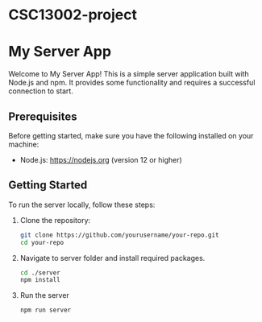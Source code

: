 # CSC13002-project

# My Server App

Welcome to My Server App! This is a simple server application built with Node.js and npm. It provides some functionality and requires a successful connection to start.

## Prerequisites

Before getting started, make sure you have the following installed on your machine:

-   Node.js: https://nodejs.org (version 12 or higher)

## Getting Started

To run the server locally, follow these steps:

1. Clone the repository:

    ```bash
    git clone https://github.com/yourusername/your-repo.git
    cd your-repo
    ```

2. Navigate to server folder and install required packages.

    ```bash
    cd ./server
    npm install
    ```

3. Run the server

    ```bash
    npm run server
    ```
